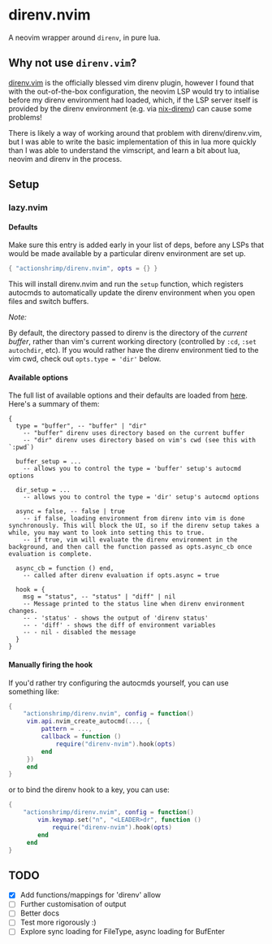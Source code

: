 # direnv.nvim

A neovim wrapper around `direnv`, in pure lua.

## Why not use `direnv.vim`?

[direnv.vim](https://github.com/direnv/direnv.vim) is the officially blessed vim direnv plugin, however I found that with the out-of-the-box configuration, the neovim LSP would try to intialise before my direnv environment had loaded, which, if the LSP server itself is provided by the direnv environment (e.g. via [nix-direnv](https://github.com/nix-community/nix-direnv)) can cause some problems!

There is likely a way of working around that problem with direnv/direnv.vim, but I was able to write the basic implementation of this in lua more quickly than I was able to understand the vimscript, and learn a bit about lua, neovim and direnv in the process.

## Setup

### lazy.nvim

#### Defaults

Make sure this entry is added early in your list of deps, before any LSPs that would be made available by a particular direnv environment are set up.

```lua
{ "actionshrimp/direnv.nvim", opts = {} }
```

This will install direnv.nvim and run the `setup` function, which registers autocmds to automatically update the direnv environment when you open files and switch buffers.

*Note:*

By default, the directory passed to direnv is the directory of the _current buffer_, rather than vim's current working directory (controlled by `:cd`, `:set autochdir`, etc). If you would rather have the direnv environment tied to the vim cwd, check out `opts.type = 'dir'` below.


#### Available options

The full list of available options and their defaults are loaded from [here](./lua/direnv-nvim/opts.lua). Here's a summary of them:

```
{
  type = "buffer", -- "buffer" | "dir"
    -- "buffer" direnv uses directory based on the current buffer
    -- "dir" direnv uses directory based on vim's cwd (see this with `:pwd`)

  buffer_setup = ...
    -- allows you to control the type = 'buffer' setup's autocmd options

  dir_setup = ...
    -- allows you to control the type = 'dir' setup's autocmd options

  async = false, -- false | true
    -- if false, loading environment from direnv into vim is done synchronously. This will block the UI, so if the direnv setup takes a while, you may want to look into setting this to true.
    -- if true, vim will evaluate the direnv environment in the background, and then call the function passed as opts.async_cb once evaluation is complete.

  async_cb = function () end,
    -- called after direnv evaluation if opts.async = true

  hook = {
    msg = "status", -- "status" | "diff" | nil
    -- Message printed to the status line when direnv environment changes.
    -- - 'status' - shows the output of 'direnv status'
    -- - 'diff' - shows the diff of environment variables
    -- - nil - disabled the message
  }
}
```

#### Manually firing the hook

If you'd rather try configuring the autocmds yourself, you can use something like:

```lua
{
    "actionshrimp/direnv.nvim", config = function() 
     vim.api.nvim_create_autocmd(..., {
         pattern = ...,
         callback = function ()
             require("direnv-nvim").hook(opts)
         end
     })
     end
}
```

or to bind the direnv hook to a key, you can use:
```lua
{
    "actionshrimp/direnv.nvim", config = function() 
        vim.keymap.set("n", "<LEADER>dr", function ()
            require("direnv-nvim").hook(opts)
        end
     end
}
```


## TODO

- [x] Add functions/mappings for 'direnv' allow
- [ ] Further customisation of output
- [ ] Better docs
- [ ] Test more rigorously :)
- [ ] Explore sync loading for FileType, async loading for BufEnter
